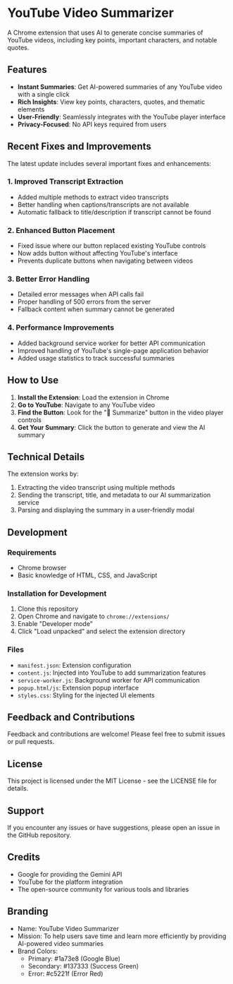 # YouTube Video Summarizer

A Chrome extension that uses AI to generate concise summaries of YouTube videos, including key points, important characters, and notable quotes.

## Features

- **Instant Summaries**: Get AI-powered summaries of any YouTube video with a single click
- **Rich Insights**: View key points, characters, quotes, and thematic elements
- **User-Friendly**: Seamlessly integrates with the YouTube player interface
- **Privacy-Focused**: No API keys required from users

## Recent Fixes and Improvements

The latest update includes several important fixes and enhancements:

### 1. Improved Transcript Extraction
- Added multiple methods to extract video transcripts
- Better handling when captions/transcripts are not available
- Automatic fallback to title/description if transcript cannot be found

### 2. Enhanced Button Placement
- Fixed issue where our button replaced existing YouTube controls
- Now adds button without affecting YouTube's interface
- Prevents duplicate buttons when navigating between videos

### 3. Better Error Handling
- Detailed error messages when API calls fail
- Proper handling of 500 errors from the server
- Fallback content when summary cannot be generated

### 4. Performance Improvements
- Added background service worker for better API communication
- Improved handling of YouTube's single-page application behavior
- Added usage statistics to track successful summaries

## How to Use

1. **Install the Extension**: Load the extension in Chrome
2. **Go to YouTube**: Navigate to any YouTube video
3. **Find the Button**: Look for the "📝 Summarize" button in the video player controls
4. **Get Your Summary**: Click the button to generate and view the AI summary

## Technical Details

The extension works by:
1. Extracting the video transcript using multiple methods
2. Sending the transcript, title, and metadata to our AI summarization service
3. Parsing and displaying the summary in a user-friendly modal

## Development

### Requirements
- Chrome browser
- Basic knowledge of HTML, CSS, and JavaScript

### Installation for Development
1. Clone this repository
2. Open Chrome and navigate to `chrome://extensions/`
3. Enable "Developer mode"
4. Click "Load unpacked" and select the extension directory

### Files
- `manifest.json`: Extension configuration
- `content.js`: Injected into YouTube to add summarization features
- `service-worker.js`: Background worker for API communication
- `popup.html/js`: Extension popup interface
- `styles.css`: Styling for the injected UI elements

## Feedback and Contributions

Feedback and contributions are welcome! Please feel free to submit issues or pull requests.

## License

This project is licensed under the MIT License - see the LICENSE file for details.

## Support

If you encounter any issues or have suggestions, please open an issue in the GitHub repository.

## Credits

- Google for providing the Gemini API
- YouTube for the platform integration
- The open-source community for various tools and libraries

## Branding

- Name: YouTube Video Summarizer
- Mission: To help users save time and learn more efficiently by providing AI-powered video summaries
- Brand Colors: 
  - Primary: #1a73e8 (Google Blue)
  - Secondary: #137333 (Success Green)
  - Error: #c5221f (Error Red) 